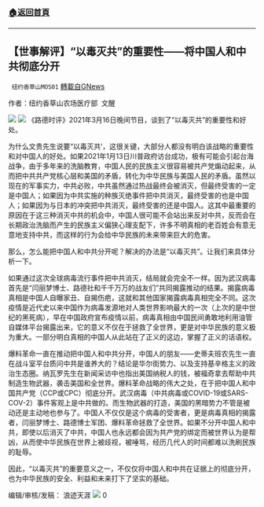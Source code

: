 ###  [:house:返回首頁](https://github.com/ourhimalayas/txt)
---

## 【世事解评】“以毒灭共”的重要性——将中国人和中共彻底分开
` 纽约香草山MOS01` [轉載自GNews](https://gnews.org/zh-hans/985865/)

作者：纽约香草山农场医疗部  文醒

![]()![](https://gnews.org/wp-content/uploads/2021/03/GNEW-GTV-MOS-LOGO-2-4.jpg)
![]()![](https://gnews.org/wp-content/uploads/2021/03/image-254.png)
《路德时评》2021年3月16日晚间节目，谈到了“以毒灭共”的重要性和好处。

为什么文贵先生说要“以毒灭共‘，这很关键，大部分人都没有明白该战略的重要性和对中国人的好处。如果2021年1月13日川普政府访台成功，极有可能会引起台海战争，由于多年来的洗脑教育，中国人民的民族主义很容易被共产党煽动起来，从而把中共共产党核心层和美国的矛盾，转化为中华民族与美国人民的矛盾。虽然以现在的军事实力，中共必败，中共虽然通过热战最终会被消灭，但最终受害的一定是中国人；如果因为中共实施的种族灭绝事件把中共消灭，最终受害的也是中国人；如果因为与日本的冲突把中共消灭，最终受害的还是中国人。这其中最重要的原因在于这三种消灭中共的机会中，中国人很可能不会站出来反对中共，反而会在长期政治洗脑而产生的民族主义偏狭心理支配下，许多不明真相的老百姓会有意无意地支持中共，而这样的行为会给中华民族的未来带来巨大的危害。

那么，怎么能把中国人和中共分开呢？解决的办法是“以毒灭共”。让我们来具体分析一下。

如果通过这次全球病毒流行事件把中共消灭，结局就会完全不一样。因为武汉病毒首先是“闫丽梦博士、路德社和千千万万的战友们”共同揭露推动的结果。揭露病毒真相是中国人自曝家丑、自揭伤疤，这就和其他国家揭露病毒真相完全不同。这次疫情是近代史以来中国作为病毒发源地对人类世界影响最大的一次（上次的是中世纪的黑死病），早在中国政府宣布疫情以前，病毒真相由中国民间勇敢地利用油管自媒体平台揭露出来，它的意义不仅在于拯救了全世界，更是对中华民族的意义极为重大。一部分明白真相的中国人从此站在了正义的这边，掌握了正义的话语权。

爆料革命一直在推动把中国人和中共分开，中国人的朋友——史蒂夫班农先生一直在战斗室平台质问中共是谁养大的？结论是华尔街势力、以及支持基辛格主义的政治生态圈。纳瓦罗先生在新闻采访中也指出美国纳税人的钱，被福奇拿去帮助中共制造生物武器，袭击美国和全世界。爆料革命战略的伟大之处，在于把中国人和中国共产党（CCP或CPC）彻底分开。武汉病毒（中共病毒或COVID-19或SARS-COV-2）事件客观上是中共做的。而生物武器的打造，美国的黑暗势力不管是被动还是主动地也参与了。中国人不仅仅是这个病毒的受害者，更是病毒真相的揭露者，闫丽梦博士、路德博士军团、爆料革命拯救了全世界。如果不分开中国人和中共，即使以后消灭了中共，中国人也永远都会因为共产党的绑定而被世界认为是帮凶，从而使中华民族在世界上被歧视，被唾骂，经历几代人的时间都难以洗刷民族的耻辱。

因此，“以毒灭共”的重要意义之一，不仅仅将中国人和中共在证据上的彻底分开，也为中华民族的安全、利益和未来打下了坚实的基础。

编辑/审核/发稿： 浪迹天涯
![]()![](https://gnews.org/wp-content/uploads/2021/03/3-g-fashion-2.jpg)
0
